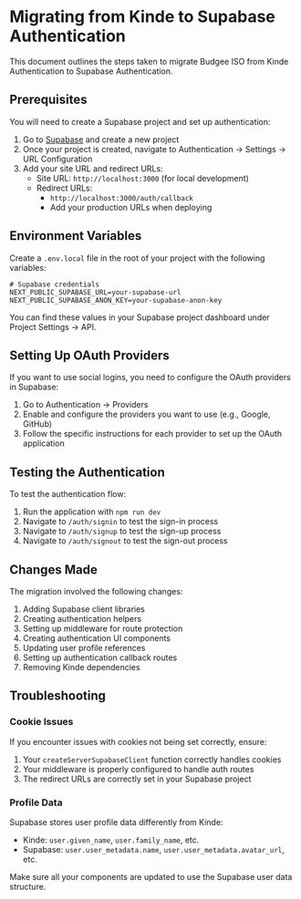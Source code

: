 # Migrating from Kinde to Supabase Authentication

This document outlines the steps taken to migrate Budgee ISO from Kinde Authentication to Supabase Authentication.

## Prerequisites

You will need to create a Supabase project and set up authentication:

1. Go to [Supabase](https://app.supabase.com) and create a new project
2. Once your project is created, navigate to Authentication → Settings → URL Configuration
3. Add your site URL and redirect URLs:
   - Site URL: `http://localhost:3000` (for local development)
   - Redirect URLs: 
     - `http://localhost:3000/auth/callback`
     - Add your production URLs when deploying

## Environment Variables

Create a `.env.local` file in the root of your project with the following variables:

```
# Supabase credentials
NEXT_PUBLIC_SUPABASE_URL=your-supabase-url
NEXT_PUBLIC_SUPABASE_ANON_KEY=your-supabase-anon-key
```

You can find these values in your Supabase project dashboard under Project Settings → API.

## Setting Up OAuth Providers

If you want to use social logins, you need to configure the OAuth providers in Supabase:

1. Go to Authentication → Providers
2. Enable and configure the providers you want to use (e.g., Google, GitHub)
3. Follow the specific instructions for each provider to set up the OAuth application

## Testing the Authentication

To test the authentication flow:

1. Run the application with `npm run dev`
2. Navigate to `/auth/signin` to test the sign-in process
3. Navigate to `/auth/signup` to test the sign-up process
4. Navigate to `/auth/signout` to test the sign-out process

## Changes Made

The migration involved the following changes:

1. Adding Supabase client libraries
2. Creating authentication helpers
3. Setting up middleware for route protection
4. Creating authentication UI components
5. Updating user profile references
6. Setting up authentication callback routes
7. Removing Kinde dependencies

## Troubleshooting

### Cookie Issues

If you encounter issues with cookies not being set correctly, ensure:

1. Your `createServerSupabaseClient` function correctly handles cookies
2. Your middleware is properly configured to handle auth routes
3. The redirect URLs are correctly set in your Supabase project

### Profile Data

Supabase stores user profile data differently from Kinde:

- Kinde: `user.given_name`, `user.family_name`, etc.
- Supabase: `user.user_metadata.name`, `user.user_metadata.avatar_url`, etc.

Make sure all your components are updated to use the Supabase user data structure. 